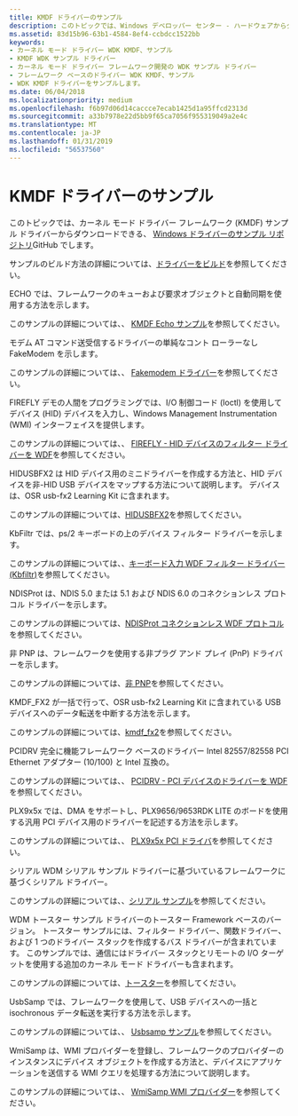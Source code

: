 ```yaml
---
title: KMDF ドライバーのサンプル
description: このトピックでは、Windows デベロッパー センター - ハードウェアからダウンロード可能なカーネル モード ドライバー フレームワーク (KMDF) サンプル ドライバーを使用します。
ms.assetid: 83d15b96-63b1-4584-8ef4-ccbdcc1522bb
keywords:
- カーネル モード ドライバー WDK KMDF、サンプル
- KMDF WDK サンプル ドライバー
- カーネル モード ドライバー フレームワーク開発の WDK サンプル ドライバー
- フレームワーク ベースのドライバー WDK KMDF、サンプル
- WDK KMDF ドライバーをサンプルします。
ms.date: 06/04/2018
ms.localizationpriority: medium
ms.openlocfilehash: f6b97d06d14caccce7ecab1425d1a95ffcd2313d
ms.sourcegitcommit: a33b7978e22d5bb9f65ca7056f955319049a2e4c
ms.translationtype: MT
ms.contentlocale: ja-JP
ms.lasthandoff: 01/31/2019
ms.locfileid: "56537560"
---
```

# <a name="sample-kmdf-drivers"></a>KMDF ドライバーのサンプル


このトピックでは、カーネル モード ドライバー フレームワーク (KMDF) サンプル ドライバーからダウンロードできる、 [Windows ドライバーのサンプル リポジトリ](https://github.com/Microsoft/Windows-driver-samples)GitHub でします。




サンプルのビルド方法の詳細については、[ドライバーをビルド](https://msdn.microsoft.com/windows-drivers/develop/building_a_driver)を参照してください。

<a href="" id="echo"></a>ECHO では、フレームワークのキューおよび要求オブジェクトと自動同期を使用する方法を示します。

このサンプルの詳細については、、 [KMDF Echo サンプル](https://github.com/Microsoft/Windows-driver-samples/tree/master/general/echo/kmdf)を参照してください。

<a href="" id="fakemodem"></a>モデム AT コマンド送受信するドライバーの単純なコント ローラーなし FakeModem を示します。

このサンプルの詳細については、、 [Fakemodem ドライバー](https://github.com/Microsoft/Windows-driver-samples/tree/master/network/modem/fakemodem)を参照してください。

<a href="" id="firefly"></a>FIREFLY デモの人間をプログラミングでは、I/O 制御コード (Ioctl) を使用してデバイス (HID) デバイスを入力し、Windows Management Instrumentation (WMI) インターフェイスを提供します。

このサンプルの詳細については、、 [FIREFLY - HID デバイスのフィルター ドライバーを WDF](https://github.com/Microsoft/Windows-driver-samples/tree/master/hid/firefly)を参照してください。

<a href="" id="hidusbfx2"></a>HIDUSBFX2 は HID デバイス用のミニドライバーを作成する方法と、HID デバイスを非-HID USB デバイスをマップする方法について説明します。 デバイスは、OSR usb-fx2 Learning Kit に含まれます。

このサンプルの詳細については、[HIDUSBFX2](https://github.com/Microsoft/Windows-driver-samples/tree/master/hid/hidusbfx2)を参照してください。

<a href="" id="kbfiltr"></a>KbFiltr では、ps/2 キーボードの上のデバイス フィルター ドライバーを示します。

このサンプルの詳細については、、[キーボード入力 WDF フィルター ドライバー (Kbfiltr)](https://github.com/Microsoft/Windows-driver-samples/tree/master/input/kbfiltr)を参照してください。

<a href="" id="ndisprot"></a>NDISProt は、NDIS 5.0 または 5.1 および NDIS 6.0 のコネクションレス プロトコル ドライバーを示します。

このサンプルの詳細については、[NDISProt コネクションレス WDF プロトコル](https://github.com/Microsoft/Windows-driver-samples/tree/master/network/ndis/ndisprot_kmdf)を参照してください。

<a href="" id="nonpnp"></a>非 PNP は、フレームワークを使用する非プラグ アンド プレイ (PnP) ドライバーを示します。

このサンプルの詳細については、[非 PNP](https://github.com/Microsoft/Windows-driver-samples/tree/master/general/ioctl/kmdf)を参照してください。

<a href="" id="kmdf-fx2"></a>KMDF\_FX2 が一括で行って、OSR usb-fx2 Learning Kit に含まれている USB デバイスへのデータ転送を中断する方法を示します。

このサンプルの詳細については、[kmdf\_fx2](https://github.com/Microsoft/Windows-driver-samples/tree/master/usb/kmdf_fx2)を参照してください。

<a href="" id="pcidrv"></a>PCIDRV 完全に機能フレームワーク ベースのドライバー Intel 82557/82558 PCI Ethernet アダプター (10/100) と Intel 互換の。

このサンプルの詳細については、、 [PCIDRV - PCI デバイスのドライバーを WDF](https://github.com/Microsoft/Windows-driver-samples/tree/master/general/pcidrv)を参照してください。

<a href="" id="plx9x5x"></a>PLX9x5x では、DMA をサポートし、PLX9656/9653RDK LITE のボードを使用する汎用 PCI デバイス用のドライバーを記述する方法を示します。

このサンプルの詳細については、、 [PLX9x5x PCI ドライバ](https://github.com/Microsoft/Windows-driver-samples/tree/master/general/PLX9x5x)を参照してください。

<a href="" id="serial"></a>シリアル WDM シリアル サンプル ドライバーに基づいているフレームワークに基づくシリアル ドライバー。

このサンプルの詳細については、、[シリアル サンプル](https://github.com/Microsoft/Windows-driver-samples/tree/master/serial/serial)を参照してください。

<a href="" id="toaster"></a>WDM トースター サンプル ドライバーのトースター Framework ベースのバージョン。 トースター サンプルには、フィルター ドライバー、関数ドライバー、および 1 つのドライバー スタックを作成するバス ドライバーが含まれています。 このサンプルでは、通信にはドライバー スタックとリモートの I/O ターゲットを使用する追加のカーネル モード ドライバーも含まれます。

このサンプルの詳細については、[トースター](https://github.com/Microsoft/Windows-driver-samples/tree/master/general/toaster/toastDrv)を参照してください。

<a href="" id="usbsamp"></a>UsbSamp では、フレームワークを使用して、USB デバイスへの一括と isochronous データ転送を実行する方法を示します。

このサンプルの詳細については、、 [Usbsamp サンプル](https://github.com/Microsoft/Windows-driver-samples/tree/master/usb/usbsamp)を参照してください。

<a href="" id="wmisamp"></a>WmiSamp は、WMI プロバイダーを登録し、フレームワークのプロバイダーのインスタンスにデバイス オブジェクトを作成する方法と、デバイスにアプリケーションを送信する WMI クエリを処理する方法について説明します。

このサンプルの詳細については、、 [WmiSamp WMI プロバイダー](https://github.com/Microsoft/Windows-driver-samples/tree/master/wmi/wmisamp)を参照してください。


